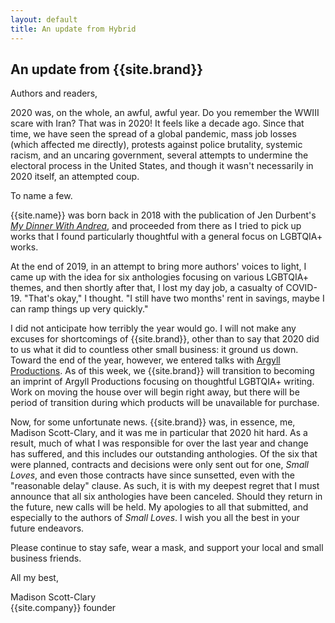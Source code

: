 ```yaml
---
layout: default
title: An update from Hybrid
---
```


## An update from {{site.brand}}

Authors and readers,

2020 was, on the whole, an awful, awful year. Do you remember the WWIII scare with Iran? That was in 2020! It feels like a decade ago. Since that time, we have seen the spread of a global pandemic, mass job losses (which affected me directly), protests against police brutality, systemic racism, and an uncaring government, several attempts to undermine the electoral process in the United States, and though it wasn't necessarily in 2020 itself, an attempted coup.

To name a few.

{{site.name}} was born back in 2018 with the publication of Jen Durbent's [*My Dinner With Andrea*](/my-dinner-with-andrea), and proceeded from there as I tried to pick up works that I found particularly thoughtful with a general focus on LGBTQIA+ works.

At the end of 2019, in an attempt to bring more authors' voices to light, I came up with the idea for six anthologies focusing on various LGBTQIA+ themes, and then shortly after that, I lost my day job, a casualty of COVID-19. "That's okay," I thought. "I still have two months' rent in savings, maybe I can ramp things up very quickly."

I did not anticipate how terribly the year would go. I will not make any excuses for shortcomings of {{site.brand}}, other than to say that 2020 did to us what it did to countless other small business: it ground us down. Toward the end of the year, however, we entered talks with [Argyll Productions](https://argyllproductions.com). As of this week, we {{site.brand}} will transition to becoming an imprint of Argyll Productions focusing on thoughtful LGBTQIA+ writing. Work on moving the house over will begin right away, but there will be period of transition during which products will be unavailable for purchase.

Now, for some unfortunate news. {{site.brand}} was, in essence, me, Madison Scott-Clary, and it was me in particular that 2020 hit hard. As a result, much of what I was responsible for over the last year and change has suffered, and this includes our outstanding anthologies. Of the six that were planned, contracts and decisions were only sent out for one, *Small Loves*, and even those contracts have since sunsetted, even with the "reasonable delay" clause. As such, it is with my deepest regret that I must announce that all six anthologies have been canceled. Should they return in the future, new calls will be held. My apologies to all that submitted, and especially to the authors of *Small Loves*. I wish you all the best in your future endeavors.

Please continue to stay safe, wear a mask, and support your local and small business friends.

All my best,

Madison Scott-Clary  
{{site.company}} founder

<!-- <div class="promo">
<p><strong>Holiday shipping:</strong> Looking to get some books for the holidays? Please make sure to order by December 15th for the best chance of getting your package on time!</p>
</div>

<div class="hero">
<h2>{{site.name}}</h2>

<p>{{site.brand}} is a small publisher focused on thoughtful fiction, exploratory poetry, and creative non-fiction, with a particular interest in LGBTQIA+ writing.<br />
<a href="/about">Learn more...</a></p>
</div>

<div class="col-60"><p>The goal of {{site.brand}} is to provide well-versed and sophisticated works of fiction, poetry, and creative non-fiction. We want writing that gets us thinking about ourselves, stories that span genres, words that change the way we look at the world. We are particularly focused on the publication and advancement of LGBTQIA+ writing. {{site.brand}} is now open for anthology submissions, and will soon re-open for larger work queries.</p></div>

<div class="col-40"><h2 class="announcement"><a href="/submit">Submit to {{site.brand}}</a></h2></div>

-----

## Recent posts
{% for post in site.posts limit:5 %}
<div class="post-list">
    <p><a class="post-link" href="{{ post.url }}">{{ post.title }}</a></p>
    <p class="post-meta">{{ post.date | date: "%b %-d, %Y" }}{% if post.author %} &bullet; <a href="/editors#{{ post.author }}">{{ post.author }}</a>{% endif %}{% if post.meta %} &bullet; {{ post.meta }}{% endif %}</p>
    {{ post.excerpt }}
    <p><a href="{{ post.url }}">Read more...</a></p>
</div>
{% endfor %}
{% if site.posts.size > 5 %}
<a href="/updates">Older posts</a>
{% endif %}
-->
